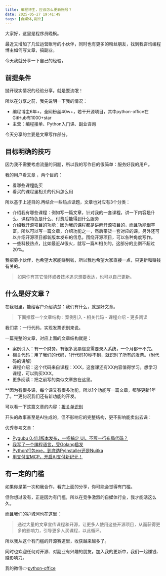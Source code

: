 ```yaml
---
title: 编程博主，应该怎么更新账号？
date: 2025-05-27 19:41:49
tags: [自媒体,副业]
---
```



大家好，这里是程序员晚枫。

最近又增加了几位运营账号的小伙伴，同时也有更多的粉丝朋友，找到我咨询编程博主如何写文章，搞副业。

今天我就分享一下自己的经验，

## 前提条件

抛开现实情况的经验分享，就是耍流氓！

所以在分享之前，我先说明一下我的情况：

- 编程博主6年+，全网粉丝40w+，若干开源项目，其中python-office在GitHub有1000+star
- 主营：编程接单、Python入门课、副业咨询

今天分享的主要是文章写作部分。

## 目标明确的技巧

因为我不需要考虑流量的问题，所以我的写作目的很简单：服务好我的用户。

我的用户看文章 ，两个目的：

- 看哪些课程能买
- 看买的课程里相关的代码怎么用


所以基于上述目的.再结合一些热点话题，文章也对应有3个分类：

- 介绍我有哪些课程：例如写一篇文章，针对我的一套课程，讲一下内容是什么、课程特色是什么、付费后能得到什么服务
- 介绍我开源项目的功能：因为我的课程都是讲解开源项目的，而且功能很丰富。所以可以写一篇文章，介绍功能之一，然后带货一套对应的课。另外还可以介绍开源项目都新版本发布的信息。围绕开源项目，可以各种角度写作。
- 一些科技热点，比如最近AI很火，就写一篇AI相关的。这部分的比例不超过20%。

我招募小伙伴，也希望大家能赚到钱，所以我也希望大家直接一点，只更新和赚钱有关的。

> 如果你有其它情怀或者技术追求想要表达，也可以自己更新。


## 什么是好文章？

在我眼里，能给客户介绍清楚：我们有什么，就是好文章。

> 下面推荐一个文章结构：案例引入 - 相关代码 - 课程介绍 - 更多阅读


我们拿：一行代码，实现发票识别来说。

一篇完整的文章，对应上面的文章结构就是：

- 案例引入：有一个财务，有很多发票信息需要录入系统，一个月都干不完。
- 相关代码：用了我们的代码，1行代码10秒不到，就识别了所有的发票。（附代码的讲解）
- 课程介绍：这个代码来自课程：XXX，这套课还有XX内容值得学习。想学习课程，可以购买XXX。
- 更多阅读：把之前写的类似文章放在这里。

**因为有很多课，每个课又有很多功能，所以1个功能写一篇文章，都够更新1年了。**更何况我们还有新功能的开发。

可以看一下这篇文章的内容：[报关单识别](http://www.python4office.cn/yaaakaaang/poocr/01_customs/)

开头的故事甚至是AI生成的，但不影响它的完整结构，更不影响能卖出去课：

优秀参考文章：

- [Pygubu 0.41.1版本发布，一招搞定 UI，不写一行布局代码？](https://mp.weixin.qq.com/s/sYPqjyY37rw0N8V9_KSk_A)
- [我写了一个编程语言，受Golang启发](https://mp.weixin.qq.com/s/p_KulhF8x_h9wgcRTpIjkw)
- [Python打包exe，到底选PyInstaller还是Nuitka](https://mp.weixin.qq.com/s/v57MuEgtdlg84RBOOceP3Q)
- [用支付宝MCP，开启AI支付新纪元！](https://mp.weixin.qq.com/s/EpkzgNqlQ0jBzomdAh-BIw)



## 有一定的门槛

如果你是第一次和我合作，看完上面的分享，你可能会觉得有门槛。

但你想过没有，正是因为有门槛，所以在竞争激烈的自媒体行业，我才能活这么久。

而且我们的护城河也在这里：

> 通过大量的文章宣传课程和开源，让更多人使用这些开源项目，从而获得更多的影响力，引导更多人买课程，以此循环。

所以我从这个有门槛的开源赛道里，收获越来越多了。

同时也欢迎任何对开源、对副业有兴趣的朋友，加入我的更新中，我们一起赚钱、赚影响力。

我的微信👉[python-office](http://www.python4office.cn/wechat-qrcode/)
